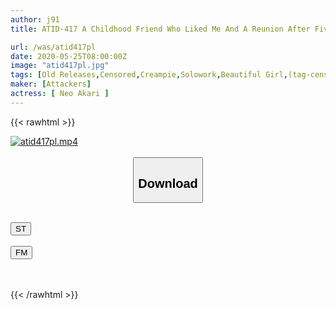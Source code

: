 ```yaml
---
author: j91
title: ATID-417 A Childhood Friend Who Liked Me And A Reunion After Five Years. I Had A Boyfriend And It Looked Sexy, So I Raped All Night Long. Akari Neo

url: /was/atid417pl
date: 2020-05-25T08:00:00Z
image: "atid417pl.jpg"
tags: [Old Releases,Censored,Creampie,Solowork,Beautiful Girl,(tag-censored),Drama	 ]
maker: [Attackers]
actress: [ Neo Akari ]
---
```



{{< rawhtml >}}

<div class="video" data-videoid="0DK31m6rQGC0ob">
    <a href="javascript:;">
        <img src="/was/atid417pl/atid417pl.jpg" width="WIDTH" height="HEIGHT" alt="atid417pl.mp4" loading="lazy">
    </a>
</div>

<script type="text/javascript" src="https://j91.asia/asset/on-demand-st.js"></script>

<br>
  <link rel="stylesheet" href="https://j91.asia/asset/bs5.css">
  
  <center>
  <button class="btn btn-primary" type="button" data-bs-toggle="collapse" data-bs-target=".multi-collapse" aria-expanded="false" aria-controls="multiCollapseExample1 multiCollapseExample2"><h2>Download</h2></button></center>
</p>
<div class="row">
  <div class="col">
    <div class="collapse multi-collapse" id="multiCollapseExample1">
      <div class="card card-body">
	      	      <br>
<div class="buttons">  
<a href="https://streamtape.to/v/0DK31m6rQGC0ob" target="_blank"><button class="btn-hover color-3"><i class="fa fa-download"></i> ST</button></a></div>
    </div>
  </div>
</div>
  <div class="col">
    <div class="collapse multi-collapse" id="multiCollapseExample2">
      <div class="card card-body">
	      <br>
<div class="buttons">
    <a href="https://filemoon.sx/d/yelilnl8ome1" target="_blank"><button class="btn-hover color-8"><i class="fa fa-download"></i> FM</button></a></div>
<br><br>
      </div>
    </div>
  </div>
</div>

{{< /rawhtml >}}
